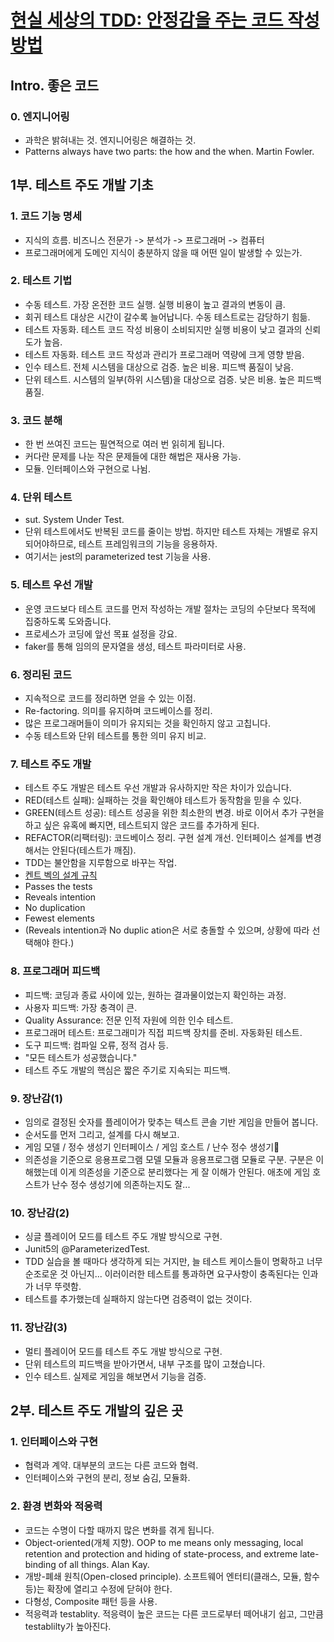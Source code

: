 # [현실 세상의 TDD: 안정감을 주는 코드 작성 방법](https://fastcampus.co.kr/dev_red_ygw)

## Intro. 좋은 코드
### 0. 엔지니어링
- 과학은 밝혀내는 것. 엔지니어링은 해결하는 것.
- Patterns always have two parts: the how and the when. Martin Fowler.

## 1부. 테스트 주도 개발 기초
### 1. 코드 기능 명세
- 지식의 흐름. 비즈니스 전문가 -> 분석가 -> 프로그래머 -> 컴퓨터
- 프로그래머에게 도메인 지식이 충분하지 않을 때 어떤 일이 발생할 수 있는가.
### 2. 테스트 기법
- 수동 테스트. 가장 온전한 코드 실행. 실행 비용이 높고 결과의 변동이 큼.
- 회귀 테스트 대상은 시간이 갈수록 늘어납니다. 수동 테스트로는 감당하기 힘듦.
- 테스트 자동화. 테스트 코드 작성 비용이 소비되지만 실행 비용이 낮고 결과의 신뢰도가 높음.
- 테스트 자동화. 테스트 코드 작성과 관리가 프로그래머 역량에 크게 영향 받음.
- 인수 테스트. 전체 시스템을 대상으로 검증. 높은 비용. 피드백 품질이 낮음.
- 단위 테스트. 시스템의 일부(하위 시스템)을 대상으로 검증. 낮은 비용. 높은 피드백 품질.
### 3. 코드 분해
- 한 번 쓰여진 코드는 필연적으로 여러 번 읽히게 됩니다.
- 커다란 문제를 나눈 작은 문제들에 대한 해법은 재사용 가능.
- 모듈. 인터페이스와 구현으로 나뉨.
### 4. 단위 테스트
- sut. System Under Test.
- 단위 테스트에서도 반복된 코드를 줄이는 방법. 하지만 테스트 자체는 개별로 유지되어야하므로, 테스트 프레임워크의 기능을 응용하자.
- 여기서는 jest의 parameterized test 기능을 사용.
### 5. 테스트 우선 개발
- 운영 코드보다 테스트 코드를 먼저 작성하는 개발 절차는 코딩의 수단보다 목적에 집중하도록 도와줍니다.
- 프로세스가 코딩에 앞선 목표 설정을 강요.
- faker를 통해 임의의 문자열을 생성, 테스트 파라미터로 사용.
### 6. 정리된 코드
- 지속적으로 코드를 정리하면 얻을 수 있는 이점.
- Re-factoring. 의미를 유지하며 코드베이스를 정리.
- 많은 프로그래머들이 의미가 유지되는 것을 확인하지 않고 고칩니다.
- 수동 테스트와 단위 테스트를 통한 의미 유지 비교.
### 7. 테스트 주도 개발
- 테스트 주도 개발은 테스트 우선 개발과 유사하지만 작은 차이가 있습니다.
- RED(테스트 실패): 실패하는 것을 확인해야 테스트가 동작함을 믿을 수 있다.
- GREEN(테스트 성공): 테스트 성공을 위한 최소한의 변경. 바로 이어서 추가 구현을 하고 싶은 유혹에 빠지면, 테스트되지 않은 코드를 추가하게 된다.
- REFACTOR(리팩터링): 코드베이스 정리. 구현 설계 개선. 인터페이스 설계를 변경해서는 안된다(테스트가 깨짐).
- TDD는 불안함을 지루함으로 바꾸는 작업.
- [켄트 벡의 설계 규칙](https://martinfowler.com/bliki/BeckDesignRules.html)
 - Passes the tests
 - Reveals intention
 - No duplication
 - Fewest elements
 - (Reveals intention과 No duplic ation은 서로 충돌할 수 있으며, 상황에 따라 선택해야 한다.)
### 8. 프로그래머 피드백
- 피드백: 코딩과 종료 사이에 있는, 원하는 결과물이었는지 확인하는 과정.
- 사용자 피드백: 가장 충격이 큰.
- Quality Assurance: 전문 인적 자원에 의한 인수 테스트.
- 프로그래머 테스트: 프로그래미가 직접 피드백 장치를 준비. 자동화된 테스트.
- 도구 피드백: 컴파일 오류, 정적 검사 등.
- "모든 테스트가 성공했습니다."
- 테스트 주도 개발의 핵심은 짧은 주기로 지속되는 피드백.
### 9. 장난감(1)
- 임의로 결정된 숫자를 플레이어가 맞추는 텍스트 콘솔 기반 게임을 만들어 봅니다.
- 순서도를 먼저 그리고, 설계를 다시 해보고. 
- 게임 모델 / 정수 생성기 인터페이스 / 게임 호스트 / 난수 정수 생성기
- 의존성을 기준으로 응용프로그램 모델 모듈과 응용프로그램 모듈로 구분. 구분은 이해했는데 이게 의존성을 기준으로 분리했다는 게 잘 이해가 안된다. 애초에 게임 호스트가 난수 정수 생성기에 의존하는지도 잘...
### 10. 장난감(2)
- 싱글 플레이어 모드를 테스트 주도 개발 방식으로 구현.
- Junit5의 @ParameterizedTest.
- TDD 실습을 볼 때마다 생각하게 되는 거지만, 늘 테스트 케이스들이 명확하고 너무 순조로운 것 아닌지... 이러이러한 테스트를 통과하면 요구사항이 충족된다는 인과가 너무 뚜렷함.
- 테스트를 추가했는데 실패하지 않는다면 검증력이 없는 것이다.
### 11. 장난감(3)
- 멀티 플레이어 모드를 테스트 주도 개발 방식으로 구현.
- 단위 테스트의 피드백을 받아가면서, 내부 구조를 많이 고쳤습니다.
- 인수 테스트. 실제로 게임을 해보면서 기능을 검증.

## 2부. 테스트 주도 개발의 깊은 곳
### 1. 인터페이스와 구현
- 협력과 계약. 대부분의 코드는 다른 코드와 협력.
- 인터페이스와 구현의 분리, 정보 숨김, 모듈화.
### 2. 환경 변화와 적응력
- 코드는 수명이 다할 때까지 많은 변화를 겪게 됩니다.
- Object-oriented(개체 지향). OOP to me means only messaging, local retention and protection and hiding of state-process, and extreme late-binding of all things. Alan Kay.
- 개방-폐쇄 원칙(Open-closed principle). 소프트웨어 엔터티(클래스, 모듈, 함수 등)는 확장에 열리고 수정에 닫혀야 한다.
- 다형성, Composite 패턴 등을 사용.
- 적응력과 testablity. 적응력이 높은 코드는 다른 코드로부터 떼어내기 쉽고, 그만큼 testablilty가 높아진다.
